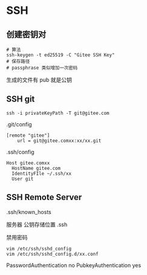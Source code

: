 # SSH

## 创建密钥对

```shell
# 算法
ssh-keygen -t ed25519 -C "Gitee SSH Key"
# 保存路径
# passphrase 类似增加一次密码
```

生成的文件有 pub 就是公钥

## SSH git 

```shell
ssh -i privateKeyPath -T git@gitee.com
```

.git/config

```config
[remote "gitee"]
	url = git@gitee.comxx:xx/xx.git
```

.ssh/config

```config
Host gitee.comxx
  HostName gitee.com
  IdentityFIle ~/.ssh/xx
  User git

```

## SSH Remote Server

.ssh/known_hosts

服务器 
公钥存储位置 .ssh

禁用密码 
```shell
vim /etc/ssh/sshd_config
vim /etc/ssh/sshd_config.d/xx.conf
```

PasswordAuthentication no
PubkeyAuthentication yes